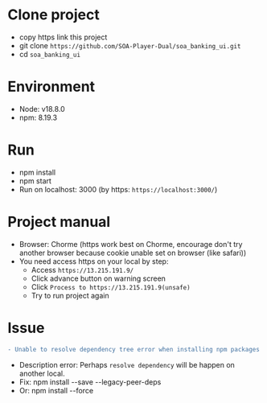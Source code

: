# Clone project
 - copy https link this project
 - git clone `https://github.com/SOA-Player-Dual/soa_banking_ui.git`
 - cd `soa_banking_ui`

# Environment
 - Node: v18.8.0
 - npm: 8.19.3
 
# Run
 - npm install
 - npm start
 - Run on localhost: 3000 (by https: `https://localhost:3000/`)

# Project manual
 - Browser: Chorme (https work best on Chorme, encourage don't try another browser because cookie unable set on browser (like safari))
 - You need access https on your local by step:
   + Access `https://13.215.191.9/`
   + Click advance button on warning screen
   + Click `Process to https://13.215.191.9(unsafe)`
   + Try to run project again
   
# Issue
 ```diff
- Unable to resolve dependency tree error when installing npm packages
```
 - Description error: Perhaps `resolve dependency` will be happen on another local.
 - Fix: npm install --save --legacy-peer-deps 
 - Or: npm install --force
 
